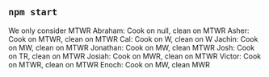 ## `npm start`

We only consider MTWR
Abraham: Cook on null, clean on MTWR
Asher: Cook on MTWR, clean on MTWR
Cal: Cook on W, clean on W
Jachin: Cook on MW, clean on MTWR
Jonathan: Cook on MW, clean MTWR
Josh: Cook on TR, clean on MTWR
Josiah: Cook on MWR, clean on MTWR
Victor: Cook on MTWR, clean on MTWR
Enoch: Cook on MW, clean MWR
